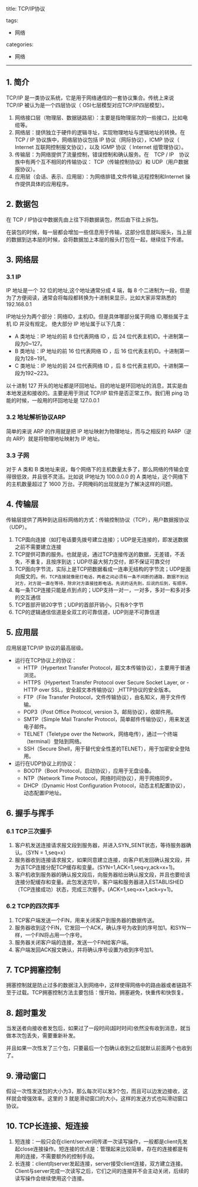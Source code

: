title: TCP/IP协议

tags:
  - 网络

categories:
  - 网络

---
## 1. 简介
TCP/IP 是一类协议系统，它是用于网络通信的一套协议集合。传统上来说 TCP/IP 被认为是一个四层协议（ OSI七层模型对应TCP/IP四层模型）。
1. 网络接口层（物理层、数据链路层）：主要是指物理层次的一些接口，比如电缆等。
2. 网络层：提供独立于硬件的逻辑寻址，实现物理地址与逻辑地址的转换。在 TCP / IP 协议族中，网络层协议包括 IP 协议（网际协议），ICMP 协议（ Internet 互联网控制报文协议），以及 IGMP 协议（ Internet 组管理协议）。
3. 传输层：为网络提供了流量控制，错误控制和确认服务。在　TCP / IP　协议族中有两个互不相同的传输协议： TCP（传输控制协议）和 UDP（用户数据报协议）。
4. 应用层（会话、表示、应用层）：为网络排错,文件传输,远程控制和Internet 操作提供具体的应用程序。

## 2. 数据包
在 TCP / IP协议中数据先由上往下将数据装包，然后由下往上拆包。

在装包的时候，每一层都会增加一些信息用于传输，这部分信息就叫报头，当上层的数据到达本层的时候，会将数据加上本层的报头打包在一起，继续往下传递。

## 3. 网络层
### 3.1 IP
IP 地址是一个 32 位的地址,这个地址通常分成 4 端，每 8 个二进制为一段，但是为了方便阅读，通常会将每段都转换为十进制来显示，比如大家非常熟悉的 192.168.0.1

IP地址分为两个部分：网络ID，主机ID。但是具体哪部分属于网络 ID,哪些属于主机 ID 并没有规定。
绝大部分 IP 地址属于以下几类：
- A 类地址：IP 地址的前 8 位代表网络 ID ，后 24 位代表主机ID。十进制第一段为0~127。
- B 类地址：IP 地址的前 16 位代表网络 ID ，后 16 位代表主机ID。十进制第一段为128~191。
- C 类地址：IP 地址的前 24 位代表网络 ID ，后 8 位代表主机ID。十进制第一段为192~223。

以十进制 127 开头的地址都是环回地址。目的地址是环回地址的消息，其实是由本地发送和接收的。主要是用于测试 TCP/IP 软件是否正常工作。我们用 ping 功能的时候，一般用的环回地址是 127.0.0.1

### 3.2 地址解析协议ARP
简单的来说 ARP 的作用就是把 IP 地址映射为物理地址，而与之相反的 RARP（逆向 ARP）就是将物理地址映射为 IP 地址。
### 3.3 子网
对于 A 类和 B 类地址来说，每个网络下的主机数量太多了，那么网络的传输会变得很低效，并且很不灵活。比如说 IP地址为 100.0.0.0 的 A 类地址，这个网络下的主机数量超过了 1600 万台。子网掩码的出现就是为了解决这样的问题。

## 4. 传输层
传输层提供了两种到达目标网络的方式：传输控制协议（TCP），用户数据报协议（UDP）。

1. TCP面向连接（如打电话要先拨号建立连接）；UDP是无连接的，即发送数据之前不需要建立连接
2. TCP提供可靠的服务。也就是说，通过TCP连接传送的数据，无差错，不丢失，不重复，且按序到达；UDP尽最大努力交付，即不保证可靠交付
3. TCP面向字节流，实际上是TCP把数据看成一连串无结构的字节流；UDP是面向报文的。`例，TCP连接就像是打电话，两者之间必须有一条不间断的通路，数据不到达对方，对方就一直在等待，除非对方直接挂断电话。先说的话先到，后说的后到，有顺序。`
4. 每一条TCP连接只能是点到点的；UDP支持一对一，一对多，多对一和多对多的交互通信
5. TCP首部开销20字节；UDP的首部开销小，只有8个字节
6. TCP的逻辑通信信道是全双工的可靠信道，UDP则是不可靠信道

## 5. 应用层
应用层是TCP/IP 协议的最高层级。
- 运行在TCP协议上的协议：
  - HTTP（Hypertext Transfer Protocol，超文本传输协议），主要用于普通浏览。
  - HTTPS（Hypertext Transfer Protocol over Secure Socket Layer, or - HTTP over SSL，安全超文本传输协议）,HTTP协议的安全版本。
  - FTP（File Transfer Protocol，文件传输协议），由名知义，用于文件传输。
  - POP3（Post Office Protocol, version 3，邮局协议），收邮件用。
  - SMTP（Simple Mail Transfer Protocol，简单邮件传输协议），用来发送电子邮件。
  - TELNET（Teletype over the Network，网络电传），通过一个终端（terminal）登陆到网络。
  - SSH（Secure Shell，用于替代安全性差的TELNET），用于加密安全登陆用。
- 运行在UDP协议上的协议：
  - BOOTP（Boot Protocol，启动协议），应用于无盘设备。
  - NTP（Network Time Protocol，网络时间协议），用于网络同步。
  - DHCP（Dynamic Host Configuration Protocol，动态主机配置协议），动态配置IP地址。

## 6. 握手与挥手
### 6.1 TCP三次握手
1. 客户机发送连接请求报文段到服务器，并进入SYN_SENT状态，等待服务器确认。（SYN = 1,seq=x）
2. 服务器收到连接请求报文，如果同意建立连接，向客户机发回确认报文段，并为该TCP连接分配TCP缓存和变量。(SYN=1,ACK=1,seq=y,ack=x+1)。
3. 客户机收到服务器的确认报文段后，向服务器给出确认报文段，并且也要给该连接分配缓存和变量。此包发送完毕，客户端和服务器进入ESTABLISHED（TCP连接成功）状态，完成三次握手。(ACK=1,seq=x+1,ack=y+1)。

### 6.2 TCP的四次挥手
1. TCP客户端发送一个FIN，用来关闭客户到服务器的数据传送。
2. 服务器收到这个FIN，它发回一个ACK，确认序号为收到的序号加1。和SYN一样，一个FIN将占用一个序号。
3. 服务器关闭客户端的连接，发送一个FIN给客户端。
4. 客户端发回ACK报文确认，并将确认序号设置为收到序号加1。

## 7. TCP拥塞控制
拥塞控制就是防止过多的数据注入到网络中，这样使得网络中的路由器或者链路不至于过载。TCP拥塞控制方法主要包括：慢开始，拥塞避免，快重传和快恢复。

## 8. 超时重发
当发送者向接收者发包后，如果过了一段时间(超时时间)依然没有收到消息，就当做本次包丢失，需要重新补发。

并且如果一次性发了三个包，只要最后一个包确认收到之后就默认前面两个也收到了。

## 9. 滑动窗口
假设一次性发送包的大小为3，那么每次可以发3个包，而且可以边发边接收，这样就会增强效率。这里的 3 就是滑动窗口的大小，这样的发送方式也叫滑动窗口协议。

## 10. TCP长连接、短连接
1. 短连接：一般只会在client/server间传递一次读写操作，一般都是client先发起close连接操作。短连接的优点是：管理起来比较简单，存在的连接都是有用的连接，不需要额外的控制手段。
2. 长连接：client向server发起连接，server接受client连接，双方建立连接。Client与server完成一次读写之后，它们之间的连接并不会主动关闭，后续的读写操作会继续使用这个连接。
